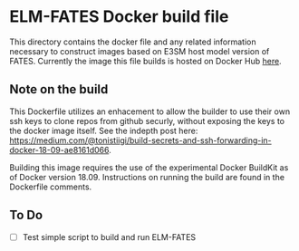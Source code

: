 # ELM-FATES Docker build file

This directory contains the docker file and any related information necessary to construct images based on E3SM host model version of FATES.  Currently the image this file builds is hosted on Docker Hub [here](https://github.com/NGEET/docker-fates-tutorial/tree/develop).

## Note on the build

This Dockerfile utilizes an enhacement to allow the builder to use their own ssh keys to clone repos from github securly, without exposing the keys to the docker image itself.  See the indepth post here: https://medium.com/@tonistiigi/build-secrets-and-ssh-forwarding-in-docker-18-09-ae8161d066.  

Building this image requires the use of the experimental Docker BuildKit as of Docker version 18.09.  Instructions on running the build are found in the Dockerfile comments.  

## To Do

- [ ] Test simple script to build and run ELM-FATES